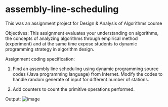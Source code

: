 # assembly-line-scheduling

This was an assignment project for Design & Analysis of Algorithms course

Objectives:
This assignment evaluates your understanding on algorithms, the concepts of analyzing
algorithms through empirical method (experiment) and at the same time expose students to
dynamic programming strategy in algorithm design.

Assignment coding specification:
1. Find an assembly line scheduling using dynamic programming source codes (Java
programming language) from Internet. Modify the codes to handle random generate
of input for different number of stations.

2. Add counters to count the primitive operations performed.

Output:
![image](https://user-images.githubusercontent.com/69177804/146645944-5d26826a-de42-4d73-967e-9e3c16872391.png)



